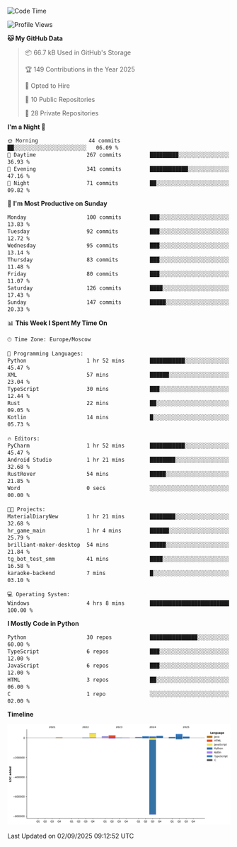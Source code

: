 <!--START_SECTION:waka-->
![Code Time](http://img.shields.io/badge/Code%20Time-810%20hrs%2010%20mins-blue)

![Profile Views](http://img.shields.io/badge/Profile%20Views-1-blue)

**🐱 My GitHub Data** 

> 📦 66.7 kB Used in GitHub's Storage 
 > 
> 🏆 149 Contributions in the Year 2025
 > 
> 💼 Opted to Hire
 > 
> 📜 10 Public Repositories 
 > 
> 🔑 28 Private Repositories 
 > 
**I'm a Night 🦉** 

```text
🌞 Morning                44 commits          ██░░░░░░░░░░░░░░░░░░░░░░░   06.09 % 
🌆 Daytime                267 commits         █████████░░░░░░░░░░░░░░░░   36.93 % 
🌃 Evening                341 commits         ████████████░░░░░░░░░░░░░   47.16 % 
🌙 Night                  71 commits          ██░░░░░░░░░░░░░░░░░░░░░░░   09.82 % 
```
📅 **I'm Most Productive on Sunday** 

```text
Monday                   100 commits         ███░░░░░░░░░░░░░░░░░░░░░░   13.83 % 
Tuesday                  92 commits          ███░░░░░░░░░░░░░░░░░░░░░░   12.72 % 
Wednesday                95 commits          ███░░░░░░░░░░░░░░░░░░░░░░   13.14 % 
Thursday                 83 commits          ███░░░░░░░░░░░░░░░░░░░░░░   11.48 % 
Friday                   80 commits          ███░░░░░░░░░░░░░░░░░░░░░░   11.07 % 
Saturday                 126 commits         ████░░░░░░░░░░░░░░░░░░░░░   17.43 % 
Sunday                   147 commits         █████░░░░░░░░░░░░░░░░░░░░   20.33 % 
```


📊 **This Week I Spent My Time On** 

```text
🕑︎ Time Zone: Europe/Moscow

💬 Programming Languages: 
Python                   1 hr 52 mins        ███████████░░░░░░░░░░░░░░   45.47 % 
XML                      57 mins             ██████░░░░░░░░░░░░░░░░░░░   23.04 % 
TypeScript               30 mins             ███░░░░░░░░░░░░░░░░░░░░░░   12.44 % 
Rust                     22 mins             ██░░░░░░░░░░░░░░░░░░░░░░░   09.05 % 
Kotlin                   14 mins             █░░░░░░░░░░░░░░░░░░░░░░░░   05.73 % 

🔥 Editors: 
PyCharm                  1 hr 52 mins        ███████████░░░░░░░░░░░░░░   45.47 % 
Android Studio           1 hr 21 mins        ████████░░░░░░░░░░░░░░░░░   32.68 % 
RustRover                54 mins             █████░░░░░░░░░░░░░░░░░░░░   21.85 % 
Word                     0 secs              ░░░░░░░░░░░░░░░░░░░░░░░░░   00.00 % 

🐱‍💻 Projects: 
MaterialDiaryNew         1 hr 21 mins        ████████░░░░░░░░░░░░░░░░░   32.68 % 
hr_game_main             1 hr 4 mins         ██████░░░░░░░░░░░░░░░░░░░   25.79 % 
brilliant-maker-desktop  54 mins             █████░░░░░░░░░░░░░░░░░░░░   21.84 % 
tg_bot_test_smm          41 mins             ████░░░░░░░░░░░░░░░░░░░░░   16.58 % 
karaoke-backend          7 mins              █░░░░░░░░░░░░░░░░░░░░░░░░   03.10 % 

💻 Operating System: 
Windows                  4 hrs 8 mins        █████████████████████████   100.00 % 
```

**I Mostly Code in Python** 

```text
Python                   30 repos            ███████████████░░░░░░░░░░   60.00 % 
TypeScript               6 repos             ███░░░░░░░░░░░░░░░░░░░░░░   12.00 % 
JavaScript               6 repos             ███░░░░░░░░░░░░░░░░░░░░░░   12.00 % 
HTML                     3 repos             ██░░░░░░░░░░░░░░░░░░░░░░░   06.00 % 
C                        1 repo              ░░░░░░░░░░░░░░░░░░░░░░░░░   02.00 % 
```



**Timeline**

![Lines of Code chart](https://raw.githubusercontent.com/adlemx/adlemx/main/assets/bar_graph.png)


 Last Updated on 02/09/2025 09:12:52 UTC
<!--END_SECTION:waka-->

